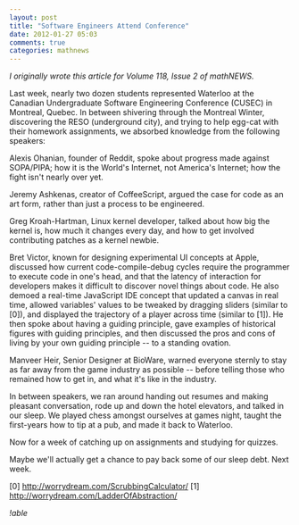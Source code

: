 ```yaml
---
layout: post
title: "Software Engineers Attend Conference"
date: 2012-01-27 05:03
comments: true
categories: mathnews
---
```


 _I originally wrote this article for Volume 118, Issue 2 of mathNEWS._
 
Last week, nearly two dozen students represented Waterloo at the Canadian Undergraduate Software Engineering Conference (CUSEC) in Montreal, Quebec. In between shivering through the Montreal Winter, discovering the RESO (underground city), and trying to help egg-cat with their homework assignments, we absorbed knowledge from the following speakers:

Alexis Ohanian, founder of Reddit, spoke about progress made against SOPA/PIPA; how it is the World's Internet, not America's Internet; how the fight isn't nearly over yet.

Jeremy Ashkenas, creator of CoffeeScript, argued the case for code as an art form, rather than just a process to be engineered.

Greg Kroah-Hartman, Linux kernel developer, talked about how big the kernel is, how much it changes every day, and how to get involved contributing patches as a kernel newbie.

Bret Victor, known for designing experimental UI concepts at Apple, discussed how current code-compile-debug cycles require the programmer to execute code in one's head, and that the latency of interaction for developers makes it difficult to discover novel things about code. He also demoed a real-time JavaScript IDE concept that updated a canvas in real time, allowed variables' values to be tweaked by dragging sliders (similar to [0]), and displayed the trajectory of a player across time (similar to [1]). He then spoke about having a guiding principle, gave examples of historical figures with guiding principles, and then discussed the pros and cons of living by your own guiding principle -- to a standing ovation.

Manveer Heir, Senior Designer at BioWare, warned everyone sternly to stay as far away from the game industry as possible -- before telling those who remained how to get in, and what it's like in the industry.

In between speakers, we ran around handing out resumes and making pleasant conversation, rode up and down the hotel elevators, and talked in our sleep. We played chess amongst ourselves at games night, taught the first-years how to tip at a pub, and made it back to Waterloo.

Now for a week of catching up on assignments and studying for quizzes.

Maybe we'll actually get a chance to pay back some of our sleep debt. Next week.

[0] http://worrydream.com/ScrubbingCalculator/
[1] http://worrydream.com/LadderOfAbstraction/

<em>!able</em>
